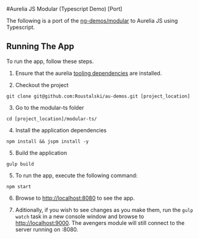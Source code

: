 #Aurelia JS Modular (Typescript Demo) [Port]

The following is a port of the [ng-demos/modular](https://github.com/johnpapa/ng-demos/tree/master/modular) to Aurelia JS using Typescript.

## Running The App

To run the app, follow these steps.

1. Ensure that the aurelia [tooling dependencies](http://aurelia.io/docs.html#/aurelia/framework/1.0.0-beta.1.0.8/doc/article/getting-started) are installed.

2. Checkout the project
  ``` shell
  git clone git@github.com:Roustalski/au-demos.git [project_location]
  ```

3. Go to the modular-ts folder
  ``` shell
  cd [project_location]/modular-ts/
  ```

4. Install the application dependencies
  ``` shell
  npm install && jspm install -y
  ```

5. Build the application
  ``` shell
  gulp build
  ```

5. To run the app, execute the following command:

  ```shell
  npm start
  ```
6. Browse to [http://localhost:8080](http://localhost:8080) to see the app.

7. Aditionally, if you wish to see changes as you make them, run the ```gulp watch``` task in a new console window and browse to [http://localhost:9000](http://localhost:9000). The avengers module will still connect to the server running on :8080.